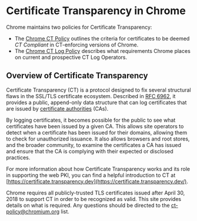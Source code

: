 # Certificate Transparency in Chrome

Chrome maintains two policies for Certificate Transparency:
* The [Chrome CT Policy](https://goo.gl/chrome/ct-policy) outlines the criteria for certificates to be deemed _CT Compliant_ in CT-enforcing versions of Chrome.
* The [Chrome CT Log Policy](https://goo.gl/chrome/ct-log-policy) describes what requirements Chrome places on current and prospective CT Log Operators.

## Overview of Certificate Transparency

Certificate Transparency (CT) is a protocol designed to fix several structural
flaws in the SSL/TLS certificate ecosystem. Described in
[RFC 6962](https://tools.ietf.org/html/rfc6962), it provides a public,
append-only data structure that can log certificates that are issued by
[certificate authorities](https://en.wikipedia.org/wiki/Certificate_authority) (CAs).

By logging certificates, it becomes possible for the public to see what
certificates have been issued by a given CA. This allows site operators to
detect when a certificate has been issued for their domains, allowing them to
check for unauthorized issuance. It also allows browsers and root stores, and
the broader community, to examine the certificates a CA has issued and ensure
that the CA is complying with their expected or disclosed practices.

For more information about how Certificate Transparency works and its role in supporting the web PKI, you can find a helpful introduction to CT at [https://certificate.transparency.dev](https://certificate.transparency.dev/).

Chrome requires all publicly-trusted TLS certificates issued after April 30, 2018 to support CT in order to be recognized as valid. This site provides details on what is required. Any questions should be directed to the [ct-policy@chromium.org](https://groups.google.com/a/chromium.org/forum/#!forum/ct-policy) list.
